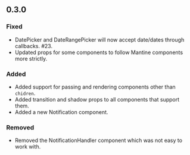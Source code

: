 ## 0.3.0

### Fixed
 - DatePicker and DateRangePicker will now accept date/dates through callbacks. #23.
 - Updated props for some components to follow Mantine components more strictly.

### Added
 - Added support for passing and rendering components other than `chidren`.
 - Added transition and shadow props to all components that support them.
 - Added a new Notification component.

### Removed
 - Removed the NotificationHandler component which was not easy to work with.